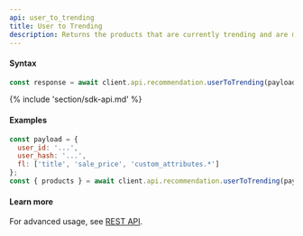 ```yaml
---
api: user_to_trending
title: User to Trending
description: Returns the products that are currently trending and are most likely to be of interest to this user.
---
```


#### Syntax
```js
const response = await client.api.recommendation.userToTrending(payload, options);
```

{% include 'section/sdk-api.md' %}

#### Examples
```js
const payload = {
  user_id: '...',
  user_hash: '...',
  fl: ['title', 'sale_price', 'custom_attributes.*']
};
const { products } = await client.api.recommendation.userToTrending(payload);
```

#### Learn more
For advanced usage, see [REST API](https://api.askmiso.com/#operation/trending_items_v1_recommendation_user_to_trending_post).
